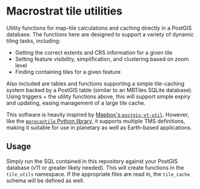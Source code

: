 # Macrostrat tile utilities

Utility functions for map-tile calculations and caching directly in a PostGIS database.
The functions here are designed to support a variety of dynamic tiling tasks, including:

- Getting the correct extents and CRS information for a given tile
- Setting feature visibility, simplification, and clustering based on zoom level
- Finding containing tiles for a given feature

Also included are tables and functions supporting a simple tile-caching system backed
by a PostGIS table (similar to an MBTiles SQLite database). Using triggers + the
utility functions above, this will support simple
expiry and updating, easing management of a large tile cache.

This software is heavily inspired by [Mapbox's `postgis-vt-util`](https://github.com/mapbox/postgis-vt-util).
However, like the [`morecantile` Python library](https://github.com/developmentseed/morecantile/), it supports
multiple TMS definitions, making it suitable for use in planetary as well as Earth-based applications.

## Usage

Simply run the SQL contained in this repository against your PostGIS
database (v11 or greater likely needed). This will create functions
in the `tile_utils` namespace. If the appropriate files are read in,
the `tile_cache` schema will be defined as well.

